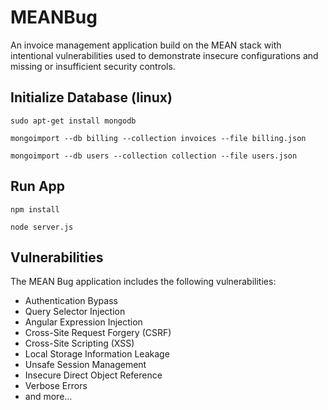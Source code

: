# MEANBug
An invoice management application build on the MEAN stack with intentional vulnerabilities used to demonstrate insecure configurations and missing or insufficient security controls.

## Initialize Database (linux)
`sudo apt-get install mongodb`

`mongoimport --db billing --collection invoices --file billing.json`

`mongoimport --db users --collection collection --file users.json`

## Run App
`npm install`

`node server.js`

## Vulnerabilities
The MEAN Bug application includes the following vulnerabilities:
* Authentication Bypass
* Query Selector Injection
* Angular Expression Injection
* Cross-Site Request Forgery (CSRF)
* Cross-Site Scripting (XSS)
* Local Storage Information Leakage
* Unsafe Session Management
* Insecure Direct Object Reference
* Verbose Errors
* and more...

